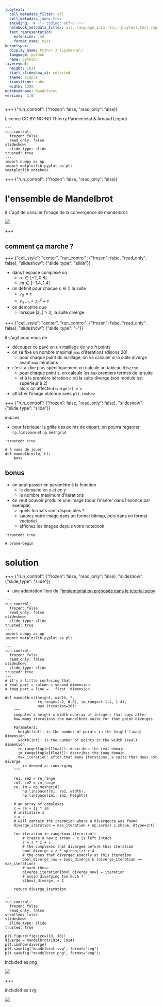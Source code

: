 ```yaml
---
jupytext:
  cell_metadata_filter: all
  cell_metadata_json: true
  encoding: '# -*- coding: utf-8 -*-'
  notebook_metadata_filter: all,-language_info,-toc,-jupytext.text_representation.jupytext_version,-jupytext.text_representation.format_version
  text_representation:
    extension: .md
    format_name: myst
kernelspec:
  display_name: Python 3 (ipykernel)
  language: python
  name: python3
livereveal:
  height: 1024
  start_slideshow_at: selected
  theme: simple
  transition: cube
  width: 1280
notebookname: Mandelbrot
version: '1.0'
---
```


+++ {"run_control": {"frozen": false, "read_only": false}}

<div class="licence">
<span>Licence CC BY-NC-ND</span>
<span>Thierry Parmentelat &amp; Arnaud Legout</span>
</div>

```{code-cell} ipython3
---
run_control:
  frozen: false
  read_only: false
slideshow:
  slide_type: slide
trusted: true
---
import numpy as np
import matplotlib.pyplot as plt
%matplotlib notebook
```

+++ {"run_control": {"frozen": false, "read_only": false}}

# l'ensemble de Mandelbrot

il s'agit de calculer l'image de la convergence de mandelbrot:

<img src="media/mandelbrot.svg">

+++

## comment ça marche ?

+++ {"cell_style": "center", "run_control": {"frozen": false, "read_only": false}, "slideshow": {"slide_type": "slide"}}

* dans l'espace complexe où
   * $re \in [-2, 0.8]$
   * $im \in [-1.4, 1.4]$
* on définit pour chaque $c\in\mathbb{C}$ la suite
   * $z_0 = c$
   * $z_{n+1} = z_n^2 + c$
* on démontre que 
  * lorsque $|z_n|>2$, la suite diverge

+++ {"cell_style": "center", "run_control": {"frozen": false, "read_only": false}, "slideshow": {"slide_type": "-"}}

il s'agit pour nous de 

* découper ce pavé en un maillage de $w$ x $h$ points
* on se fixe un nombre maximal `max` d'itérations (disons 20)
  * pour chaque point du maillage, on va calculer si la suite diverge avant `max` itérations
* c'est-à-dire plus spécifiquement on calcule un tableau `diverge`
  * pour chaque point `z`, on calcule les `max` premiers termes de la suite
  * et à la première itération `n` où la suite diverge (son module est supérieur à 2)  
    alors on affecte `diverge[z] = n`
* afficher l'image obtenue avec `plt.imshow`

+++ {"run_control": {"frozen": false, "read_only": false}, "slideshow": {"slide_type": "slide"}}

*indices*

* pour fabriquer la grille des points de départ, 
  on pourra regarder `np.linspace` et `np.meshgrid`

```{code-cell} ipython3
:trusted: true

# à vous de jouer
def mandelbrot(w, h):
    pass
```

## bonus

* on peut passer en paramètre à la fonction
  * le domaine en x et en y
  * le nombre maximum d'itérations
* on veut pouvoir produire une image (pour l'insérer dans l'énoncé par exemple)
  * quels formats sont disponibles ?
  * sauvez votre image dans un format bitmap, puis dans un format vectoriel
  * affichez les images depuis votre notebook

```{code-cell} ipython3
:trusted: true

# prune-begin
```

# solution

+++ {"run_control": {"frozen": false, "read_only": false}, "slideshow": {"slide_type": "slide"}}

* une adaptation libre de l'[implementation proposée dans le tutorial scipy](https://docs.scipy.org/doc/numpy/user/quickstart.html#indexing-with-boolean-arrays)

```{code-cell} ipython3
---
run_control:
  frozen: false
  read_only: false
slideshow:
  slide_type: slide
trusted: true
---
import numpy as np
import matplotlib.pyplot as plt
```

```{code-cell} ipython3
---
run_control:
  frozen: false
  read_only: false
slideshow:
  slide_type: slide
trusted: true
---
# it's a little confusing that 
# real part = column = second dimension
# imag part = line =   first  dimension

def mandelbrot(height, width, *,
               re_range=(-2, 0.8), im_range=(-1.4, 1.4),
               max_iteration=20):
    """
    computes a height x width ndarray of integers that says after 
    how many iterations the mandelbrot suite for that point diverges
    
    Parameters:
      height(int): is the number of points in the height (imag) dimension
      width(int): is the number of points in the width (real) dimension
      re_range(tuple[float]): describes the real domain
      im_range(tuple[float]): describes the imag domain
      max_iteration: after that many iterations, a suite that does not diverge
        is deemed as converging
    """

    re1, re2 = re_range
    im1, im2 = im_range
    re, im = np.meshgrid(
        np.linspace(re1, re2, width),
        np.linspace(im1, im2, height))

    # an array of complexes
    c = re + 1j * im
    # initialize z 
    z = c
    # will contain the iteration where a divergence was found
    diverge_iteration = max_iteration + np.zeros( c.shape, dtype=int)

    for iteration in range(max_iteration):
        # create a new z array - c is left intact
        z = z * z + c
        # the complexes that diverged before this iteration
        bool_diverge = z * np.conj(z) > 4
        # the ones that diverged exactly at this iteration
        bool_diverge_now = bool_diverge & (diverge_iteration == max_iteration)
        # mark these
        diverge_iteration[bool_diverge_now] = iteration
        # avoid diverging too much ?
        z[bool_diverge] = 2

    return diverge_iteration
```

```{code-cell} ipython3
---
run_control:
  frozen: false
  read_only: false
scrolled: false
slideshow:
  slide_type: slide
trusted: true
---
plt.figure(figsize=(10, 10))
diverge = mandelbrot(1024, 1024)
plt.imshow(diverge)
plt.savefig("mandelbrot.svg", format="svg")
plt.savefig("mandelbrot.png", format="png");
```

included as png

![](mandelbrot.png)

+++

included as svg

![](mandelbrot.svg)
